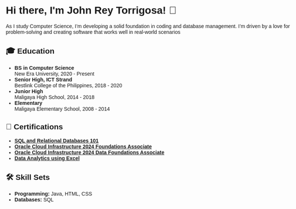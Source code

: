 <!DOCTYPE html>
<html lang="en">
<head>
  <meta charset="UTF-8">
  <meta name="viewport" content="width=device-width, initial-scale=1.0">
  
</head>
<body style="font-family: Arial, sans-serif; max-width: 800px; margin: auto; padding: 20px;">
  <h1>Hi there, I'm John Rey Torrigosa! 👋</h1>
  <p>As I study Computer Science, I’m developing a solid foundation in coding and database management. I’m driven by a love for problem-solving and creating software that works well in real-world scenarios</p>

  <h2>🎓 Education</h2>
  <ul>
    <li><strong>BS in Computer Science</strong><br>
        New Era University, 2020 - Present</li>
    <li><strong>Senior High, ICT Strand</strong><br>
        Bestlink College of the Philippines, 2018 - 2020</li>
    <li><strong>Junior High</strong><br>
        Maligaya High School, 2014 - 2018</li>
    <li><strong>Elementary</strong><br>
        Maligaya Elementary School, 2008 - 2014</li>
  </ul>

  <h2>📜 Certifications</h2>
  <ul>
    <li><strong><a href="https://courses.cognitiveclass.ai/certificates/c68dc8c535da45e88fa8cbd808142472" target="_blank">SQL and Relational Databases 101</a></strong></li>
    <li><strong><a href="https://catalog-education.oracle.com/ords/certview/sharebadge?id=0C8DB8E4A4CA269BC1543D99AFF3163A9A893518E40D73071B064F522A21F8A3" target="_blank">Oracle Cloud Infrastructure 2024 Foundations Associate</a></strong></li>
    <li><strong><a href="" target="_blank">Oracle Cloud Infrastructure 2024 Data Foundations Associate</a></strong></li>
    <li><strong><a href="https://verify.mygreatlearning.com/ZURFMQRR" target="_blank">Data Analytics using Excel</a></strong></li>
  </ul>

  <h2>🛠️ Skill Sets</h2>
  <ul>
    <li><strong>Programming:</strong> Java, HTML, CSS</li>
    <li><strong>Databases:</strong> SQL</li>
  </ul>

</body>
</html>
